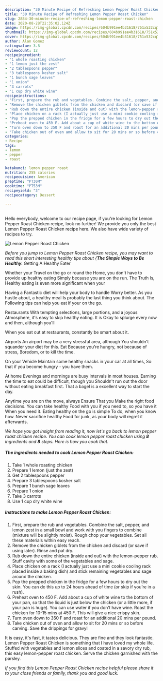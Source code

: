 ```yaml
---
description: "30 Minute Recipe of Refreshing Lemon Pepper Roast Chicken"
title: "30 Minute Recipe of Refreshing Lemon Pepper Roast Chicken"
slug: 2884-30-minute-recipe-of-refreshing-lemon-pepper-roast-chicken
date: 2020-08-28T22:35:02.124Z
image: https://img-global.cpcdn.com/recipes/604b991ee4b31618/751x532cq70/lemon-pepper-roast-chicken-recipe-main-photo.jpg
thumbnail: https://img-global.cpcdn.com/recipes/604b991ee4b31618/751x532cq70/lemon-pepper-roast-chicken-recipe-main-photo.jpg
cover: https://img-global.cpcdn.com/recipes/604b991ee4b31618/751x532cq70/lemon-pepper-roast-chicken-recipe-main-photo.jpg
author: Alan Gomez
ratingvalue: 3.8
reviewcount: 12
recipeingredient:
- "1 whole roasting chicken"
- "1 lemon just the zest"
- "2 tablespoons pepper"
- "3 tablespoons kosher salt"
- "1 bunch sage leaves"
- "1 onion"
- "3 carrots"
- "1 cup dry white wine"
recipeinstructions:
- "First, prepare the rub and vegetables. Combine the salt, pepper, and lemon zest in a small bowl and work with you fingers to combine (mixture will be slightly moist). Rough chop your vegetables. Set all these materials within easy reach."
- "Remove the chicken giblets from the chicken and discard (or save if using later). Rinse and pat dry."
- "Rub down the entire chicken (inside and out) with the lemon-pepper rub. Stuff cavity with some of the vegetables and sage."
- "Place chicken on a rack (I actually just use a mini cookie cooling rack placed inside a baking dish) and stick remaining vegetables and sage around the chicken."
- "Pop the prepped chicken in the fridge for a few hours to dry out the skin. You can do this up to 24 hours ahead of time (or skip if you’re in a rush)."
- "Preheat oven to 450 F. Add about a cup of white wine to the bottom of your pan, so that the liquid is just below the chicken (or a little more, if your pan is huge). You can use water if you don’t have wine. Roast the chicken for 10-15 mins at 450 F. This will give a nice crispy skin."
- "Turn oven down to 350 F and roast for an additional 20 mins per pound."
- "Take chicken out of oven and allow to sit for 20 mins or so before carving. Save the drippings for gravy!"
categories:
- Recipe
tags:
- lemon
- pepper
- roast

katakunci: lemon pepper roast 
nutrition: 255 calories
recipecuisine: American
preptime: "PT30M"
cooktime: "PT53M"
recipeyield: "3"
recipecategory: Dessert

---
```

<br>
Hello everybody, welcome to our recipe page, if you're looking for Lemon Pepper Roast Chicken recipe, look no further! We provide you only the best Lemon Pepper Roast Chicken recipe here. We also have wide variety of recipes to try.
<br>


![Lemon Pepper Roast Chicken](https://img-global.cpcdn.com/recipes/604b991ee4b31618/751x532cq70/lemon-pepper-roast-chicken-recipe-main-photo.jpg)

<i>Before you jump to Lemon Pepper Roast Chicken recipe, you may want to read this short interesting healthy tips about {<strong>The Simple Ways to Be Healthy</strong>.</i>
Getting A Healthy Eater

Whether your Travel on the go or round the
Home, you don't have to provide up healthy eating
Simply because you are on the run. The Truth Is,
Healthy eating is even more significant when your


Having a Fantastic diet will help your body to handle
Worry better. As you hustle about, a healthy meal
Is probably the last thing you think about. The
Following tips can help you eat if your on the go.

Restaurants
With tempting selections, large portions, and a joyous 
Atmosphere, it's easy to skip healthy eating. It is 
Okay to splurge every now and then, although you'll

When you eat out at restaurants, constantly be smart
about it.

Airports
An airport may be a very stressful area, although
You shouldn't squander your diet for this. Eat
Because you're hungry, not because of stress,
Boredom, or to kill the time.

On your Vehicle 
Maintain some healthy snacks in your car at all times,
So that if you become hungry - you have them.

At home
Evenings and mornings are busy intervals in most houses.
Earning the time to eat could be difficult, though you
Shouldn't run out the door without eating breakfast
first. 
That a bagel is a excellent way to start the day.

Anytime you are on the move, always Ensure That you
Make the right food decisions. You can take healthy
Food with you if you need to, so you have it
When you need it. Eating healthy on the go is simple 
To do, when you know how. Never sacrifice healthy
Food for junk, as your body will regret it afterwards.


<i>We hope you got insight from reading it, now let's go back to lemon pepper roast chicken recipe. You can cook lemon pepper roast chicken using <strong>8</strong> ingredients and <strong>8</strong> steps. Here is how you cook that.
</i>

##### The ingredients needed to cook Lemon Pepper Roast Chicken:

1. Take 1 whole roasting chicken
1. Prepare 1 lemon (just the zest)
1. Get 2 tablespoons pepper
1. Prepare 3 tablespoons kosher salt
1. Prepare 1 bunch sage leaves
1. Prepare 1 onion
1. Take 3 carrots
1. Use 1 cup dry white wine


##### Instructions to make Lemon Pepper Roast Chicken:

1. First, prepare the rub and vegetables. Combine the salt, pepper, and lemon zest in a small bowl and work with you fingers to combine (mixture will be slightly moist). Rough chop your vegetables. Set all these materials within easy reach.
1. Remove the chicken giblets from the chicken and discard (or save if using later). Rinse and pat dry.
1. Rub down the entire chicken (inside and out) with the lemon-pepper rub. Stuff cavity with some of the vegetables and sage.
1. Place chicken on a rack (I actually just use a mini cookie cooling rack placed inside a baking dish) and stick remaining vegetables and sage around the chicken.
1. Pop the prepped chicken in the fridge for a few hours to dry out the skin. You can do this up to 24 hours ahead of time (or skip if you’re in a rush).
1. Preheat oven to 450 F. Add about a cup of white wine to the bottom of your pan, so that the liquid is just below the chicken (or a little more, if your pan is huge). You can use water if you don’t have wine. Roast the chicken for 10-15 mins at 450 F. This will give a nice crispy skin.
1. Turn oven down to 350 F and roast for an additional 20 mins per pound.
1. Take chicken out of oven and allow to sit for 20 mins or so before carving. Save the drippings for gravy!


It is easy, it&#39;s fast, it tastes delicious. They are fine and they look fantastic. Lemon Pepper Roast Chicken is something that I have loved my whole life. Stuffed with vegetables and lemon slices and coated in a savory dry rub, this easy lemon-pepper roast chicken. Serve the chicken garnished with the parsley. 

<i>If you find this Lemon Pepper Roast Chicken recipe helpful please share it to your close friends or family, thank you and good luck.</i>
